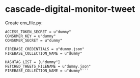 # cascade-digital-monitor-tweet

Create env_file.py: 

```ACCESS_TOKEN = u"dummy"
ACCESS_TOKEN_SECRET = u"dummy"
CONSUMER_KEY = u"dummy"
CONSUMER_SECRET = u"dummy"

FIREBASE_CREDENTIALS = u"dummy.json"
FIREBASE_COLLECTION_NAME = u"dummy"

HASHTAG_LIST = [u"dummy"]
FETCHED_TWEETS_FILENAME = u"dummy.json"
FIREBASE_COLLECTION_NAME = u"dummy"```

